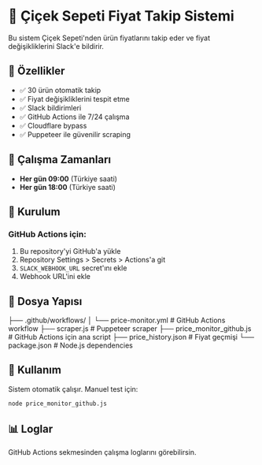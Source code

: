 # 🌸 Çiçek Sepeti Fiyat Takip Sistemi

Bu sistem Çiçek Sepeti'nden ürün fiyatlarını takip eder ve fiyat değişikliklerini Slack'e bildirir.

## 🚀 Özellikler

- ✅ 30 ürün otomatik takip
- ✅ Fiyat değişikliklerini tespit etme
- ✅ Slack bildirimleri
- ✅ GitHub Actions ile 7/24 çalışma
- ✅ Cloudflare bypass
- ✅ Puppeteer ile güvenilir scraping

## 📅 Çalışma Zamanları

- **Her gün 09:00** (Türkiye saati)
- **Her gün 18:00** (Türkiye saati)

## 🔧 Kurulum

### GitHub Actions için:

1. Bu repository'yi GitHub'a yükle
2. Repository Settings > Secrets > Actions'a git
3. `SLACK_WEBHOOK_URL` secret'ını ekle
4. Webhook URL'ini ekle

## 📁 Dosya Yapısı
├── .github/workflows/
│ └── price-monitor.yml # GitHub Actions workflow
├── scraper.js # Puppeteer scraper
├── price_monitor_github.js # GitHub Actions için ana script
├── price_history.json # Fiyat geçmişi
└── package.json # Node.js dependencies
## 🎯 Kullanım

Sistem otomatik çalışır. Manuel test için:

```bash
node price_monitor_github.js
```

## 📊 Loglar

GitHub Actions sekmesinden çalışma loglarını görebilirsin.
